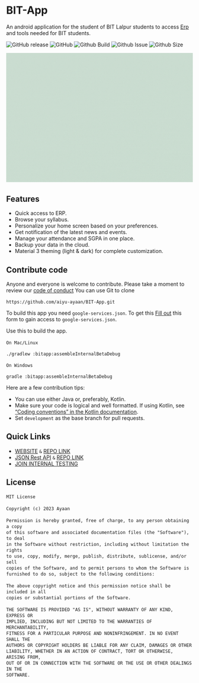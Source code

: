# BIT-App
An android application for the student of BIT Lalpur students to access [Erp](https://erp.bitmesra.ac.in/iitmsv4eGq0RuNHb0G5WbhLmTKLmTO7YBcJ4RHuXxCNPvuIw=?enc=iF6gEp4ArHiXP7jJ9QlgUyiC5t8GbTA5A/9xbk1Vtqk=)
and tools needed for BIT students.

![GitHub release](https://img.shields.io/github/v/release/aiyu-ayaan/BIT-App)
![GitHub](https://img.shields.io/github/license/IBM/dp-config-batch-import)
![Github Build](https://img.shields.io/github/actions/workflow/status/aiyu-ayaan/BIT-App/Build%20and%20Release.yml)
![Github Issue](https://img.shields.io/github/issues/aiyu-ayaan/BIT-App)
![Github Size](https://img.shields.io/github/repo-size/aiyu-ayaan/BIT-App)

![Preview alt](/preview.gif)

## Features
- Quick access to ERP. 
- Browse your syllabus. 
- Personalize your home screen based on your preferences. 
- Get notification of the latest news and events. 
- Manage your attendance and SGPA in one place. 
- Backup your data in the cloud. 
- Material 3 theming (light & dark) for complete customization.

## Contribute code
Anyone and everyone is welcome to contribute. Please take a moment to review
our [code of conduct](CODE_OF_CONDUCT.md)
You can use Git to clone
```
https://github.com/aiyu-ayaan/BIT-App.git
```
To build this app you need `google-services.json`. To get this [Fill out](https://docs.google.com/forms/d/e/1FAIpQLSdyDC_3ZNr8JhodGCgAyC_02Ba_p8pXtngEdBER1obwYx-4Qg/viewform?usp=sf_link) 
this form to gain access to `google-services.json`.

Use this to build the app.

`On Mac/Linux`
```
./gradlew :bitapp:assembleInternalBetaDebug
```
`On Windows`
```
gradle :bitapp:assembleInternalBetaDebug
```

Here are a few contribution tips:
- You can use either Java or, preferably, Kotlin.
- Make sure your code is logical and well formatted. If using Kotlin, see [“Coding conventions” in the Kotlin documentation](https://kotlinlang.org/docs/coding-conventions.html).
- Set `development` as the base branch for pull requests.

## Quick Links
- [WEBSITE](https://bitbyaiyu.github.io/) `&` [REPO LINK](https://github.com/bitbyaiyu/bitbyaiyu.github.io)
- [JSON Rest API](https://aiyu-ayaan.github.io/BIT-App-Data/) `&` [REPO LINK](https://github.com/aiyu-ayaan/BIT-App-Data)
- [JOIN INTERNAL TESTING](https://docs.google.com/forms/d/e/1FAIpQLSeDtpzZTi0u4HIBm2JWwqNvcOnkJnlIfXJeHgrUwn57kgwk9w/viewform?usp=sf_link)

## License
```
MIT License

Copyright (c) 2023 Ayaan

Permission is hereby granted, free of charge, to any person obtaining a copy
of this software and associated documentation files (the "Software"), to deal
in the Software without restriction, including without limitation the rights
to use, copy, modify, merge, publish, distribute, sublicense, and/or sell
copies of the Software, and to permit persons to whom the Software is
furnished to do so, subject to the following conditions:

The above copyright notice and this permission notice shall be included in all
copies or substantial portions of the Software.

THE SOFTWARE IS PROVIDED "AS IS", WITHOUT WARRANTY OF ANY KIND, EXPRESS OR
IMPLIED, INCLUDING BUT NOT LIMITED TO THE WARRANTIES OF MERCHANTABILITY,
FITNESS FOR A PARTICULAR PURPOSE AND NONINFRINGEMENT. IN NO EVENT SHALL THE
AUTHORS OR COPYRIGHT HOLDERS BE LIABLE FOR ANY CLAIM, DAMAGES OR OTHER
LIABILITY, WHETHER IN AN ACTION OF CONTRACT, TORT OR OTHERWISE, ARISING FROM,
OUT OF OR IN CONNECTION WITH THE SOFTWARE OR THE USE OR OTHER DEALINGS IN THE
SOFTWARE.
```
